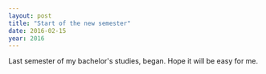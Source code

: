 ```yaml
---
layout: post
title: "Start of the new semester"
date: 2016-02-15
year: 2016
---
```


Last semester of my bachelor's studies, began. Hope it will be easy for me.